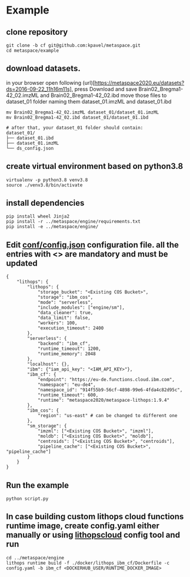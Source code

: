 # Example


## clone repository
```
git clone -b cf git@github.com:kpavel/metaspace.git
cd metaspace/example
```

## download datasets.
in your browser open following (url)[https://metaspace2020.eu/datasets?ds=2016-09-22_11h16m11s], press Download and save Brain02_Bregma1-42_02.imzML and Brain02_Bregma1-42_02.ibd
move those files to dataset_01 folder naming them dataset_01.imzML and dataset_01.ibd
```
mv Brain02_Bregma1-42_02.imzML dataset_01/dataset_01.imzML
mv Brain02_Bregma1-42_02.ibd dataset_01/dataset_01.ibd

# after that, your dataset_01 folder should contain:
dataset_01/
├── dataset_01.ibd
├── dataset_01.imzML
└── ds_config.json
```

## create virtual environment based on python3.8
```
virtualenv -p python3.8 venv3.8
source ./venv3.8/bin/activate
```

## install dependencies
```
pip install wheel Jinja2
pip install -r ../metaspace/engine/requirements.txt
pip install -e ../metaspace/engine/
```

## Edit [conf/config.json](conf/config.json) configuration file. all the entries with \<> are mandatory and must be updated
```
{
    "lithops": {
        "lithops": {
            "storage_bucket": "<Existing COS Bucket>",
            "storage": "ibm_cos",
            "mode": "serverless",
            "include_modules": ["engine/sm"],
            "data_cleaner": true,
            "data_limit": false,
            "workers": 100,
            "execution_timeout": 2400
        },
        "serverless": {
            "backend": "ibm_cf",
            "runtime_timeout": 1200,
            "runtime_memory": 2048
        },
        "localhost": {},
        "ibm": {"iam_api_key": "<IAM_API_KEY>"},
        "ibm_cf": {
            "endpoint": "https://eu-de.functions.cloud.ibm.com",
            "namespace": "eu-de4",
            "namespace_id": "914f55b9-56cf-4898-99e6-4fda4c82d95c",
            "runtime_timeout": 600,
            "runtime": "metaspace2020/metaspace-lithops:1.9.4"
        },
        "ibm_cos": {
            "region": "us-east" # can be changed to different one
        },
        "sm_storage": {
            "imzml": ["<Existing COS Bucket>", "imzml"],
            "moldb": ["<Existing COS Bucket>", "moldb"],
            "centroids": ["<Existing COS Bucket>", "centroids"],
            "pipeline_cache": ["<Existing COS Bucket>", "pipeline_cache"]
        }
    }
}
```

## Run the example
```
python script.py
```

## In case building custom lithops cloud functions runtime image, create config.yaml either manually or using [lithopscloud](https://pypi.org/project/lithopscloud/) config tool and run
```
cd ../metaspace/engine
lithops runtime build -f ./docker/lithops_ibm_cf/Dockerfile -c config.yaml -b ibm_cf <DOCKERHUB_USER/RUNTIME_DOCKER_IMAGE>
```

